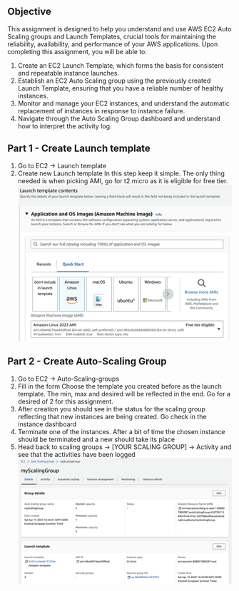 ## Objective
This assignment is designed to help you understand and use AWS EC2 Auto Scaling groups and Launch Templates, crucial tools for maintaining the reliability, availability, and performance of your AWS applications. Upon completing this assignment, you will be able to:

1. Create an EC2 Launch Template, which forms the basis for consistent and repeatable instance launches.
2. Establish an EC2 Auto Scaling group using the previously created Launch Template, ensuring that you have a reliable number of healthy instances.
3. Monitor and manage your EC2 instances, and understand the automatic replacement of instances in response to instance failure.
4. Navigate through the Auto Scaling Group dashboard and understand how to interpret the activity log.

## Part 1 - Create Launch template
1. Go to EC2 -> Launch template
2. Create new Launch template
In this step keep it simple. The only thing needed is when picking AMI, go for t2.micro as it is eligible for free tier.
![alt text](https://github.com/VictorBusk/AWS-workshop/blob/main/Images/launchtemplate.png)

## Part 2 - Create Auto-Scaling Group
1. Go to EC2 -> Auto-Scaling-groups
2. Fill in the form
Choose the template you created before as the launch template.
The min, max and desired will be reflected in the end. Go for a desired of 2 for this assignment.
3. After creation you should see in the status for the scaling group reflecting that new instances are being created.
Go check in the instance dashboard
4. Terminate one of the instances.
After a bit of time the chosen instance should be terminated and a new should take its place
5. Head back to scaling groups -> [YOUR SCALING GROUP] -> Activity and see that the activities have been logged
![alt text](https://github.com/VictorBusk/AWS-workshop/blob/main/Images/scalinggroup.png)